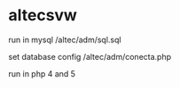 # altecsvw
run  in mysql /altec/adm/sql.sql

set database config /altec/adm/conecta.php

run in php 4 and 5
